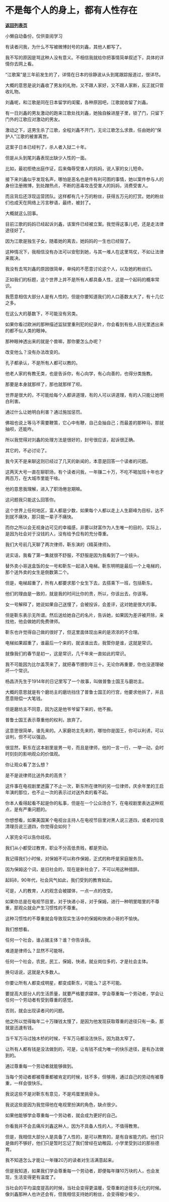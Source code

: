 # 不是每个人的身上，都有人性存在

[**返回列表页**](/gzh/记忆承载3)

小懒自动备份，仅供查阅学习

有读者问我，为什么不写被微博封号的刘鑫，其他人都写了。

  

我不写的原因是骂这种人没有意义。不相信我就给你把事情简单叙述下，具体的详情你去网上看。

  

“江歌案”是三年前发生的了，详情在日本的徐静波从头到尾跟踪报道过，很详尽。

  

大概的意思是说刘鑫收了男友的礼物，又不跟人家好，又不跟人家断，反正就只管收礼物。

  

刘鑫呢，和江歌是同在日本留学的闺蜜，各种原因吧，江歌就收留了刘鑫。

  

有一日刘鑫的男友激动的跑来江歌处找刘鑫，她独自躲进屋子里，锁了门，只留下门外的江歌应对激动的男友。

  

激动之下，这男生杀了江歌，全程刘鑫不开门，无论江歌怎么求救，任由她的“保护人”江歌的被害离世。

  

这案子日本已经判了，杀人者入狱二十年。

  

但是从头到尾刘鑫表现出缺少人性的一面。

  

比如，最初拒绝出庭作证，后来侮辱受害人的妈妈，说人家的女儿短命。

  

接下来刘鑫似乎发现名声，哪怕是恶名也是件有利可图的事情，她以案件参与人的身份注册微博，到处蹭热点，不断的恶毒攻击受害人的妈妈，消费受害人。

  

而且背后还浮现运营团队。这样都有几十万的粉丝，获得五万元的打赏。她的粉丝们也成天在网络上污言秽语，最终，被封了。

  

大概就这么回事。

  

目前江歌的妈妈已经起诉刘鑫，该案件已经被立案。我觉得这事儿吧，还是走法律途径好了。

  

因为江歌是独生子女，随着她的离去，她妈妈的一生也已经毁了。

  

这种情况下，我相信没有办法可以安慰到她，与其一堆人在这里骂仗，不如让法律来裁决。

  

我没有去骂刘鑫的原因很简单，单纯的不愿意讨论这个人，以及她的粉丝们。

  

正如我们的标题，这个世界上并不是所有人都具备人性，这是一个起码的概率常识。

  

我愿意相信大部分人是有人性的，但是你要知道我们的人口基数太大了，有十几亿之多。

  

在这么大的基数下，不可能没有另类。

  

如果你看过欧洲的那种描述监狱里重刑犯的纪录片，你会看到有些人目光里透出来的都不似人类的眼神。

  

那种眼神透出来的就是个兽嘛，那你要怎么办呢？

  

改变他么？没有办法改变的。

  

孔子都承认，不是所有人都可以教的。

  

他老人家的有教无类，也是告诉你，有心向学，有心向善的，也得分类施教。

  

那要是本身就那样了，那也就那样了呗。

  

世界是很大的，不可能给每个人都讲道理，有的人可以讲道理，有的人只能让她明白利害。

  

通过什么让她明白利害？通过施加惩罚。

  

佛祖也说上等马不需要鞭策，它心中有鞭，自己会抽自己；而最差的那种马，那就抽呗，还能咋。

  

所以我觉得对刘鑫的处理方法是很好的，封号很应该，起诉很正确。

  

其它的，不必讨论了。

  

我今天不是来聊这则已经过了几天的新闻的，本意是回答一个读者的问题。

  

这两天大号一直在聊职场，有个读者问我，一年赚二十万，不吃不喝加班十年也才两百万，在大城市里能干啥。

  

他的意思我理解，进入了职场倦怠期嘛。

  

这问题我只能这么回答你。

  

这个世界上任何地区，富人都是少数，如果每个人都以走上人生巅峰为目标，达不到就不痛快，那只能一辈子不痛快。

  

而你之所以会无视身边可见的幸福感，非要以财富作为人生唯一的目的，实际上，是因为社会对于没钱的人，没有给予应有的充分尊重。

  

我们大号前几天聊了两次律师，靳东演的《精英律师》。

  

说实话，我看了第一集就很不舒服，不舒服是因为我看到了一个镜头。

  

替外卖小哥送盒饭的女一号和靳东一起进入电梯。靳东明明是最后一个上电梯的，那个送外卖的女生是倒数第二个。

  

但是，电梯超重了，所有人都要求那个女生下去，去搭乘下一班，包括靳东。

  

他们的理由是一致的，就是我的时间比你的贵，所以，你该出去，你该等。

  

女一号解释了，她说如果自己送慢了，会被投诉，会差评，这对她是很大的事。

  

但是靳东表示无所谓。然后送给她自己的名片，告诉她，如果因为差评被开除，来找他，他会做她的免费律师。

  

靳东也许觉得自己做的很好了，但这里面体现出来的是浓浓的不合理。

  

电梯如果超重了，谁最后一个来的，就该谁出去，我管你是谁，这就是常识。

  

就像我们的春节是初一，这是常识，几千年来一直如此的常识。

  

我不可能因为比尔盖茨来了，就把春节挪到年三十。无论你再重要，你也没道理破坏一个常识。

  

杨昌济先生于1914年的日记里写了一个故事，叫做普鲁士国王与磨坊主。

  

大概的意思就是有个磨坊主的磨坊挡住了普鲁士国王的行宫，他要求他拆了，并且愿意赔偿一大笔钱。

  

但是磨坊主不同意，因为这是他爷爷留下来的，他不搬。

  

普鲁士国王表示尊重他的权利，放弃了。

  

这意思很简单，谁先来的。人家磨坊主先来的，哪怕你是国王，你可以利诱，可以谈判，但不可以强迫。

  

很显然，靳东在这本剧里是男一号，而且是律师，他的一言一行，一举一动，会时时刻刻的影响观众的价值观。

  

你让观众看了怎么想？

  

是不是说律师比送外卖的高贵？

  

这件事在电视剧里透露了不止一次，靳东所在律所的另一位律师，庆余年里的王启年演的那位，也不止一次的表示过对送外卖的看不起。

  

你本人看得起看不起是你的私事，但是在一个公众场合下，在电视剧里表达这种观点，是有严重问题的。

  

你想想看，如果美国某个电视台主持人在电视节目里对黑人说三道四，或者对垃圾清理员说三道四，你觉得会如何？

  

人家完全可以告你歧视。

  

我们从小都受过教育，职业不分高低贵贱，都是劳动。

  

我记得我们小时候，对保姆不可以称作保姆，正式的称呼是家庭服务员。

  

因为保姆这个词，是旧社会的，现在是新社会了，不可以用这种措辞。

  

起码8，90年代，社会风气如此，我们受到的教育如此。

  

可是，人的教育，人的观念会被媒体，一点一点的改变。

  

如果你总是在电视节目里，对于快递小哥，对于保姆，进行一种明里暗里的不尊重，那观众就会产生习惯性的不尊重。

  

这种习惯性的不尊重就会导致现实生活中的保姆和快递小哥的不愉快。

  

我们想想看。

  

任何一个社会，谁占据主体？谁？你告诉我。

  

难道是律师么？显然不可能呀。

  

任何一个社会，农民，民工，保姆，快递，就业岗位多的，才是社会主体。

  

换句话说，这就是大多数人。

  

你要让所有人都变成明星，都变成靳东，可能么？这不可能。

  

要提高大部分人的生活质量，就要严格要求媒体，学会尊重每一个劳动者，学会让任何一个劳动者有受到尊重的感觉。  

  

否则，就会出现读者问的问题。  

  

他之所以觉得每年二十万赚钱太慢了，是因为他发现获取尊重的途径只有一条，那就是迅速有钱。  

  

当千军万马过独木桥的时候，千军万马都没法快乐，因为路太窄了。

  

让所有人都有钱是没法做到的，可是，让有钱不成为唯一的快乐途径，是有办法做到的。

  

通过尊重每一个劳动者就能够做到。

  

当每个劳动者都被尊重都被肯定的时候，钱不多，但够用，通过自己的劳动有被尊重，一样会很快乐。

  

我说这些不是对靳东有意见，不是鸡蛋里挑骨头。

  

我说这些是因为我觉得他在电视里扮演的角色，缺点很少。

  

如果他能够学会尊重每一个劳动者，就会成为更好的自己。

  

你看我并不会去痛斥刘鑫这种人，因为不具备人性的人，不值得教育。

  

但是，我相信大部分人是具备了人性的，是可以教育的，是有自省能力的。他们只是做的不够好，他们只是暂时忘记了我们曾经在幼稚园，小学里受到过的那些德育。

  

我不知道怎么才能让一年赚20万的读者对生活满意起来。

  

但是我知道，如果我们学会尊重每一个劳动者，即便每年赚10万块的人，也会发现，生活变得更有温度了。

  

当社会的平均温度提高的时候，当社会变得更温暖，受尊重的途径多元化的时候。像刘鑫那种人也许还会有，但我相信支持她的粉丝，会变得极少极少。

